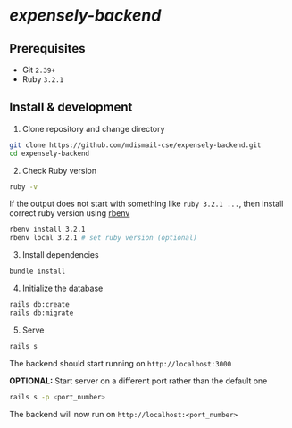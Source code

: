 # _expensely-backend_

## Prerequisites

- Git `2.39+`
- Ruby `3.2.1`

## Install & development

1. Clone repository and change directory

```bash
git clone https://github.com/mdismail-cse/expensely-backend.git
cd expensely-backend
```

2. Check Ruby version

```bash
ruby -v
```

If the output does not start with something like `ruby 3.2.1 ...`, then install correct ruby version using [rbenv](https://github.com/rbenv/rbenv)

```bash
rbenv install 3.2.1
rbenv local 3.2.1 # set ruby version (optional)
```

3. Install dependencies

```bash
bundle install
```

4. Initialize the database

```bash
rails db:create
rails db:migrate
```

5. Serve

```bash
rails s
```

The backend should start running on `http://localhost:3000`

**OPTIONAL:** Start server on a different port rather than the default one

```bash
rails s -p <port_number>
```

The backend will now run on `http://localhost:<port_number>`
